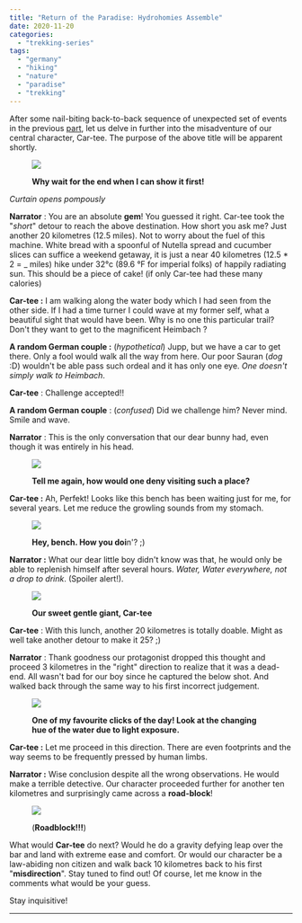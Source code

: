 ```yaml
---
title: "Return of the Paradise: Hydrohomies Assemble"
date: 2020-11-20
categories: 
  - "trekking-series"
tags: 
  - "germany"
  - "hiking"
  - "nature"
  - "paradise"
  - "trekking"
---
```


After some nail-biting back-to-back sequence of unexpected set of events in the previous [part](https://witfulmadrasi.wordpress.com/2020/09/01/now-thats-what-i-call-a-paradise/), let us delve in further into the misadventure of our central character, Car-tee. The purpose of the above title will be apparent shortly.

<figure>

![](/assets/img/posts/img_3930-2.jpg)

<figcaption>

**Why wait for the end when I can show it first!**

</figcaption>

</figure>

_Curtain opens pompously_

**Narrator** : You are an absolute **gem**! You guessed it right. Car-tee took the "_short_" detour to reach the above destination. How short you ask me? Just another 20 kilometres (12.5 miles). Not to worry about the fuel of this machine. White bread with a spoonful of Nutella spread and cucumber slices can suffice a weekend getaway, it is just a near 40 kilometres (12.5 \* 2 = \_ miles) hike under 32°c (89.6 °F for imperial folks) of happily radiating sun. This should be a piece of cake! (if only Car-tee had these many calories)

**Car-tee :** I am walking along the water body which I had seen from the other side. If I had a time turner I could wave at my former self, what a beautiful sight that would have been. Why is no one this particular trail? Don't they want to get to the magnificent Heimbach ?

**A random German couple :** (_hypothetical_) Jupp, but we have a car to get there. Only a fool would walk all the way from here. Our poor Sauran (_dog_ :D) wouldn't be able pass such ordeal and it has only one eye. _One doesn't simply walk to Heimbach_.

**Car-tee** : Challenge accepted!!

**A random German couple** : (_confused_) Did we challenge him? Never mind. Smile and wave.

**Narrator** : This is the only conversation that our dear bunny had, even though it was entirely in his head.

<figure>

![](/assets/img/posts/img_20190723_130908.jpg)

<figcaption>

**Tell me again, how would one deny visiting such a place?**

</figcaption>

</figure>

**Car-tee :** Ah, Perfekt! Looks like this bench has been waiting just for me, for several years. Let me reduce the growling sounds from my stomach.

<figure>

![](/assets/img/posts/img_20190723_133327.jpg)

<figcaption>

**Hey, bench. How you doi**n'? ;)

</figcaption>

</figure>

**Narrator :** What our dear little boy didn't know was that, he would only be able to replenish himself after several hours. _Water, Water everywhere, not a drop to drink_. (Spoiler alert!).

<figure>

![](/assets/img/posts/img_20190723_113617.jpg)

<figcaption>

**Our sweet gentle giant, Car-tee**

</figcaption>

</figure>

**Car-tee** : With this lunch, another 20 kilometres is totally doable. Might as well take another detour to make it 25? ;)

**Narrator** : Thank goodness our protagonist dropped this thought and proceed 3 kilometres in the "right" direction to realize that it was a dead-end. All wasn't bad for our boy since he captured the below shot. And walked back through the same way to his first incorrect judgement.

<figure>

![](/assets/img/posts/img_20190723_132813.jpg)

<figcaption>

**One of my favourite clicks of the day! Look at the changing hue of the water due to light exposure.**

</figcaption>

</figure>

**Car-tee :** Let me proceed in this direction. There are even footprints and the way seems to be frequently pressed by human limbs.

**Narrator :** Wise conclusion despite all the wrong observations. He would make a terrible detective. Our character proceeded further for another ten kilometres and surprisingly came across a **road-block**!

<figure>

![](/assets/img/posts/img_20190723_142427.jpg)

<figcaption>

(**Roadblock!!!**)

</figcaption>

</figure>

What would **Car-tee** do next? Would he do a gravity defying leap over the bar and land with extreme ease and comfort. Or would our character be a law-abiding non citizen and walk back 10 kilometres back to his first "**misdirection**". Stay tuned to find out! Of course, let me know in the comments what would be your guess.

Stay inquisitive!

* * *
